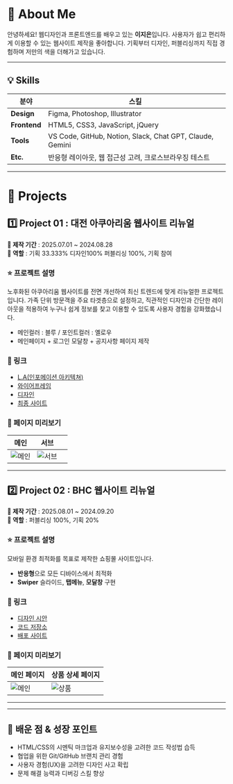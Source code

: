 # 👋 About Me
안녕하세요! 웹디자인과 프론트엔드를 배우고 있는 **이지은**입니다.
사용자가 쉽고 편리하게 이용할 수 있는 웹사이트 제작을 좋아합니다.
기획부터 디자인, 퍼블리싱까지 직접 경험하며 저만의 색을 더해가고 있습니다. 

---

## 💡 Skills

| 분야 | 스킬 |
|-----|------|
| **Design** | Figma, Photoshop, Illustrator |
| **Frontend** | HTML5, CSS3, JavaScript, jQuery |
| **Tools** | VS Code, GitHub, Notion, Slack, Chat GPT, Claude, Gemini |
| **Etc.** | 반응형 레이아웃, 웹 접근성 고려, 크로스브라우징 테스트 |

---

# 💼 Projects

## 1️⃣ Project 01 : 대전 아쿠아리움 웹사이트 리뉴얼

**📆 제작 기간** : 2025.07.01 ~ 2024.08.28  
**🧑 역할** : 기획 33.333% 디자인100% 퍼블리싱 100%, 기획 참여  

### ⭐ 프로젝트 설명
노후화된 아쿠아리움 웹사이트를 전면 개선하여 최신 트렌드에 맞게 리뉴얼한 프로젝트입니다.
가족 단위 방문객을 주요 타겟층으로 설정하고, 직관적인 디자인과 간단한 레이아웃을 적용하여
누구나 쉽게 정보를 찾고 이용할 수 있도록 사용자 경험을 강화했습니다.

- 메인컬러 : 블루 / 포인트컬러 : 옐로우  
- 메인페이지 + 로그인 모달창 + 공지사항 페이지 제작  

 ### 🚀 링크
- [L.A(인포메이션 아키텍쳐)](https://www.figma.com/proto/jSHuQqYIZB6SiJCXMEmoWN/%EB%8C%80%EC%A0%84%EC%95%84%EC%BF%A0%EC%95%84%EB%A6%AC%EC%9B%80_%ED%94%84%EB%A1%9C%EC%A0%9D%ED%8A%B81?node-id=2-2327&p=f&t=gtdfYMlP4e0EQNro-1&scaling=min-zoom&content-scaling=fixed&page-id=2%3A559)
- [와이어프레임](https://www.figma.com/proto/jSHuQqYIZB6SiJCXMEmoWN/%EB%8C%80%EC%A0%84%EC%95%84%EC%BF%A0%EC%95%84%EB%A6%AC%EC%9B%80_%ED%94%84%EB%A1%9C%EC%A0%9D%ED%8A%B81?node-id=56-2868&t=tnWyhVDFhV90LQEe-1&scaling=min-zoom&content-scaling=fixed&page-id=2%3A560)
- [디자인](https://www.figma.com/proto/jSHuQqYIZB6SiJCXMEmoWN/%EB%8C%80%EC%A0%84%EC%95%84%EC%BF%A0%EC%95%84%EB%A6%AC%EC%9B%80_%ED%94%84%EB%A1%9C%EC%A0%9D%ED%8A%B81?node-id=64-2976&t=b5wbvHXFyigtPfiv-1&scaling=min-zoom&content-scaling=fixed&page-id=2%3A2)
- [최종 사이트](링크)

### 👀 페이지 미리보기
| 메인 | 서브 | |
|-----|------|--|
| ![메인](이미지주소) | ![서브](이미지주소) |

---

## 2️⃣ Project 02 : BHC 웹사이트 리뉴얼

**📆 제작 기간** : 2025.08.01 ~ 2024.09.20  
**🧑 역할** : 퍼블리싱 100%, 기획 20%

### ⭐ 프로젝트 설명
모바일 환경 최적화를 목표로 제작한 쇼핑몰 사이트입니다.  

- **반응형**으로 모든 디바이스에서 최적화  
- **Swiper** 슬라이드, **탭메뉴**, **모달창** 구현

### 🚀 링크
- [디자인 시안](링크)
- [코드 저장소](링크)
- [배포 사이트](링크)

### 👀 페이지 미리보기
| 메인 페이지 | 상품 상세 페이지 |
|------------|----------------|
| ![메인](이미지주소) | ![상품](이미지주소) |

---



---

## 🎯 배운 점 & 성장 포인트
- HTML/CSS의 시멘틱 마크업과 유지보수성을 고려한 코드 작성법 습득
- 협업을 위한 Git/GitHub 브랜치 관리 경험
- 사용자 경험(UX)을 고려한 디자인 사고 확립
- 문제 해결 능력과 디버깅 스킬 향상
